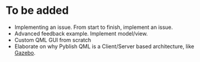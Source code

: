 # To be added

- Implementing an issue. From start to finish, implement an issue.
- Advanced feedback example. Implement model/view.
- Custom QML GUI from scratch
- Elaborate on why Pyblish QML is a Client/Server based architecture, like [Gazebo](http://gazebosim.org/).